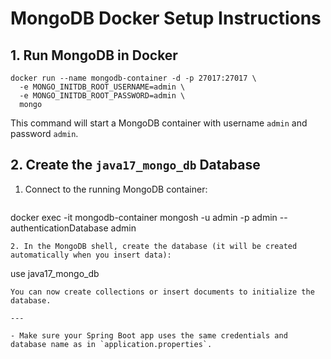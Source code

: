 # MongoDB Docker Setup Instructions

## 1. Run MongoDB in Docker

```
docker run --name mongodb-container -d -p 27017:27017 \
  -e MONGO_INITDB_ROOT_USERNAME=admin \
  -e MONGO_INITDB_ROOT_PASSWORD=admin \
  mongo
```

This command will start a MongoDB container with username `admin` and password `admin`.

## 2. Create the `java17_mongo_db` Database

1. Connect to the running MongoDB container:
   ```
docker exec -it mongodb-container mongosh -u admin -p admin --authenticationDatabase admin
   ```
2. In the MongoDB shell, create the database (it will be created automatically when you insert data):
   ```
use java17_mongo_db
   ```
   You can now create collections or insert documents to initialize the database.

---

- Make sure your Spring Boot app uses the same credentials and database name as in `application.properties`.
